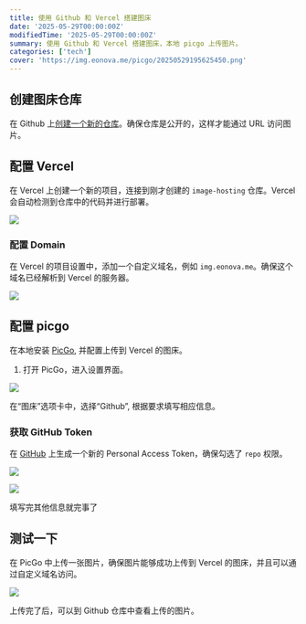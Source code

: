 ```yaml
---
title: 使用 Github 和 Vercel 搭建图床
date: '2025-05-29T00:00:00Z'
modifiedTime: '2025-05-29T00:00:00Z'
summary: 使用 Github 和 Vercel 搭建图床，本地 picgo 上传图片。
categories: ['tech']
cover: 'https://img.eonova.me/picgo/20250529195625450.png'
---
```


## 创建图床仓库

在 Github 上[创建一个新的仓库](https://github.com/new)。确保仓库是公开的，这样才能通过 URL 访问图片。

## 配置 Vercel

在 Vercel 上创建一个新的项目，连接到刚才创建的 `image-hosting` 仓库。Vercel 会自动检测到仓库中的代码并进行部署。

![](https://img.eonova.me/picgo/CleanShot%202025-05-29%20at%2019.17.56%402x.png)

### 配置 Domain

在 Vercel 的项目设置中，添加一个自定义域名，例如 `img.eonova.me`。确保这个域名已经解析到 Vercel 的服务器。

![](https://img.eonova.me/picgo/eonova-05-29-19-32-21%402x.png)

## 配置 picgo

在本地安装 [PicGo](https://picgo.github.io/PicGo-Doc/zh/), 并配置上传到 Vercel 的图床。

1. 打开 PicGo，进入设置界面。

![](https://img.eonova.me/picgo/eonova-05-29-19-33-30%402x.png)

在“图床”选项卡中，选择“Github”, 根据要求填写相应信息。


### 获取 GitHub Token

在 [GitHub](https://github.com/settings/tokens) 上生成一个新的 Personal Access Token，确保勾选了 `repo` 权限。

![](https://img.eonova.me/picgo/CleanShot%202025-05-29%20at%2019.23.24%402x.png)

![](https://img.eonova.me/picgo/CleanShot%202025-05-29%20at%2019.25.03%402x.png)

填写完其他信息就完事了

## 测试一下

在 PicGo 中上传一张图片，确保图片能够成功上传到 Vercel 的图床，并且可以通过自定义域名访问。

![](https://img.eonova.me/picgo/eonova-05-29-19-39-33%402x.png)

上传完了后，可以到 Github 仓库中查看上传的图片。

